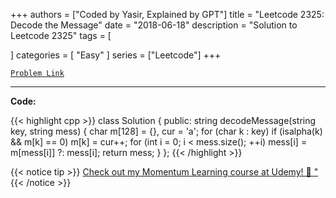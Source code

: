
+++
authors = ["Coded by Yasir, Explained by GPT"]
title = "Leetcode 2325: Decode the Message"
date = "2018-06-18"
description = "Solution to Leetcode 2325"
tags = [
    
]
categories = [
    "Easy"
]
series = ["Leetcode"]
+++



[`Problem Link`](https://leetcode.com/problems/decode-the-message/description/)

---

**Code:**

{{< highlight cpp >}}
class Solution {
public:
    string decodeMessage(string key, string mess) {
        char m[128] = {}, cur = 'a';
        for (char k : key)
            if (isalpha(k) && m[k] == 0)
                m[k] = cur++;
        for (int i = 0; i < mess.size(); ++i)
            mess[i] = m[mess[i]] ?: mess[i];
        return mess;
    }
};
{{< /highlight >}}



{{< notice tip >}}
[Check out my Momentum Learning course at Udemy! 🚀 "](https://www.udemy.com/course/blind-75-the-data-structures-and-algorithms-essentials/)
{{< /notice >}}

